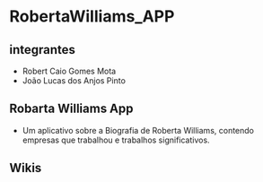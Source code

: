 # RobertaWilliams_APP
 ## integrantes
- Robert Caio Gomes Mota
- João Lucas dos Anjos Pinto
 ## Robarta Williams App
 - Um aplicativo sobre a Biografia de Roberta Williams, contendo empresas que trabalhou e trabalhos significativos.
 ## Wikis
